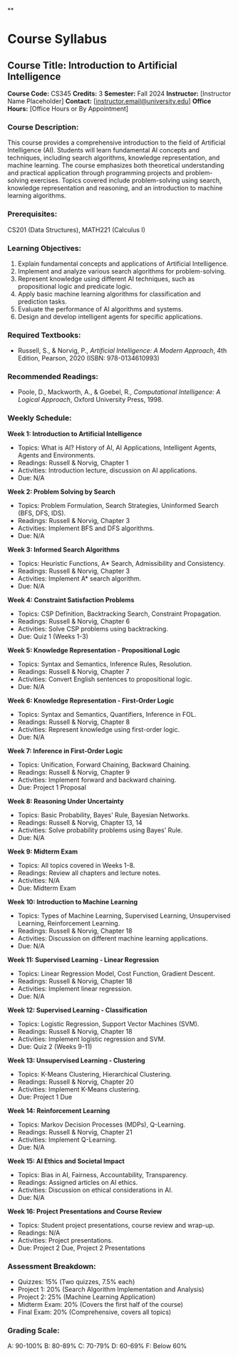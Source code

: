 **
# Course Syllabus
## Course Title: Introduction to Artificial Intelligence
**Course Code:** CS345
**Credits:** 3
**Semester:** Fall 2024
**Instructor:** [Instructor Name Placeholder]
**Contact:** [instructor.email@university.edu]
**Office Hours:** [Office Hours or By Appointment]

### Course Description:
This course provides a comprehensive introduction to the field of Artificial Intelligence (AI). Students will learn fundamental AI concepts and techniques, including search algorithms, knowledge representation, and machine learning. The course emphasizes both theoretical understanding and practical application through programming projects and problem-solving exercises. Topics covered include problem-solving using search, knowledge representation and reasoning, and an introduction to machine learning algorithms.

### Prerequisites:
CS201 (Data Structures), MATH221 (Calculus I)

### Learning Objectives:
1.  Explain fundamental concepts and applications of Artificial Intelligence.
2.  Implement and analyze various search algorithms for problem-solving.
3.  Represent knowledge using different AI techniques, such as propositional logic and predicate logic.
4.  Apply basic machine learning algorithms for classification and prediction tasks.
5.  Evaluate the performance of AI algorithms and systems.
6.  Design and develop intelligent agents for specific applications.

### Required Textbooks:
- Russell, S., & Norvig, P., *Artificial Intelligence: A Modern Approach*, 4th Edition, Pearson, 2020 (ISBN: 978-0134610993)

### Recommended Readings:
- Poole, D., Mackworth, A., & Goebel, R., *Computational Intelligence: A Logical Approach*, Oxford University Press, 1998.

### Weekly Schedule:
**Week 1: Introduction to Artificial Intelligence**
- Topics: What is AI? History of AI, AI Applications, Intelligent Agents, Agents and Environments.
- Readings: Russell & Norvig, Chapter 1
- Activities: Introduction lecture, discussion on AI applications.
- Due: N/A

**Week 2: Problem Solving by Search**
- Topics: Problem Formulation, Search Strategies, Uninformed Search (BFS, DFS, IDS).
- Readings: Russell & Norvig, Chapter 3
- Activities: Implement BFS and DFS algorithms.
- Due: N/A

**Week 3: Informed Search Algorithms**
- Topics: Heuristic Functions, A* Search, Admissibility and Consistency.
- Readings: Russell & Norvig, Chapter 3
- Activities: Implement A* search algorithm.
- Due: N/A

**Week 4: Constraint Satisfaction Problems**
- Topics: CSP Definition, Backtracking Search, Constraint Propagation.
- Readings: Russell & Norvig, Chapter 6
- Activities: Solve CSP problems using backtracking.
- Due: Quiz 1 (Weeks 1-3)

**Week 5: Knowledge Representation - Propositional Logic**
- Topics: Syntax and Semantics, Inference Rules, Resolution.
- Readings: Russell & Norvig, Chapter 7
- Activities: Convert English sentences to propositional logic.
- Due: N/A

**Week 6: Knowledge Representation - First-Order Logic**
- Topics: Syntax and Semantics, Quantifiers, Inference in FOL.
- Readings: Russell & Norvig, Chapter 8
- Activities: Represent knowledge using first-order logic.
- Due: N/A

**Week 7: Inference in First-Order Logic**
- Topics: Unification, Forward Chaining, Backward Chaining.
- Readings: Russell & Norvig, Chapter 9
- Activities: Implement forward and backward chaining.
- Due: Project 1 Proposal

**Week 8: Reasoning Under Uncertainty**
- Topics: Basic Probability, Bayes' Rule, Bayesian Networks.
- Readings: Russell & Norvig, Chapter 13, 14
- Activities: Solve probability problems using Bayes' Rule.
- Due: N/A

**Week 9: Midterm Exam**
- Topics: All topics covered in Weeks 1-8.
- Readings: Review all chapters and lecture notes.
- Activities: N/A
- Due: Midterm Exam

**Week 10: Introduction to Machine Learning**
- Topics: Types of Machine Learning, Supervised Learning, Unsupervised Learning, Reinforcement Learning.
- Readings: Russell & Norvig, Chapter 18
- Activities: Discussion on different machine learning applications.
- Due: N/A

**Week 11: Supervised Learning - Linear Regression**
- Topics: Linear Regression Model, Cost Function, Gradient Descent.
- Readings: Russell & Norvig, Chapter 18
- Activities: Implement linear regression.
- Due: N/A

**Week 12: Supervised Learning - Classification**
- Topics: Logistic Regression, Support Vector Machines (SVM).
- Readings: Russell & Norvig, Chapter 18
- Activities: Implement logistic regression and SVM.
- Due: Quiz 2 (Weeks 9-11)

**Week 13: Unsupervised Learning - Clustering**
- Topics: K-Means Clustering, Hierarchical Clustering.
- Readings: Russell & Norvig, Chapter 20
- Activities: Implement K-Means clustering.
- Due: Project 1 Due

**Week 14: Reinforcement Learning**
- Topics: Markov Decision Processes (MDPs), Q-Learning.
- Readings: Russell & Norvig, Chapter 21
- Activities: Implement Q-Learning.
- Due: N/A

**Week 15: AI Ethics and Societal Impact**
- Topics: Bias in AI, Fairness, Accountability, Transparency.
- Readings: Assigned articles on AI ethics.
- Activities: Discussion on ethical considerations in AI.
- Due: N/A

**Week 16: Project Presentations and Course Review**
- Topics: Student project presentations, course review and wrap-up.
- Readings: N/A
- Activities: Project presentations.
- Due: Project 2 Due, Project 2 Presentations

### Assessment Breakdown:
*   Quizzes: 15% (Two quizzes, 7.5% each)
*   Project 1: 20% (Search Algorithm Implementation and Analysis)
*   Project 2: 25% (Machine Learning Application)
*   Midterm Exam: 20% (Covers the first half of the course)
*   Final Exam: 20% (Comprehensive, covers all topics)

### Grading Scale:
A: 90-100%
B: 80-89%
C: 70-79%
D: 60-69%
F: Below 60%